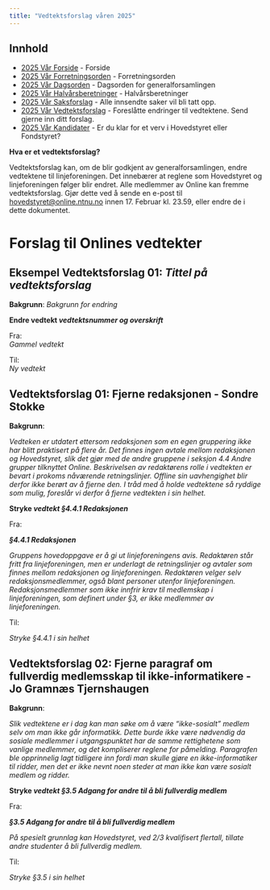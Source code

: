 ```yaml
---
title: "Vedtektsforslag våren 2025"
---
```


## Innhold

- [2025 Vår Forside](/generalforsamlinger/2025-v) - Forside
- [2025 Vår Forretningsorden](/generalforsamlinger/2025-v/forretningsorden) - Forretningsorden
- [2025 Vår Dagsorden](/generalforsamlinger/2025-v/dagsorden) - Dagsorden for generalforsamlingen
- [2025 Vår Halvårsberetninger](/generalforsamlinger/2025-v/aarsberetninger) - Halvårsberetninger
- [2025 Vår Saksforslag](/generalforsamlinger/2025-v/saksforslag) - Alle innsendte saker vil bli tatt opp.
- [2025 Vår Vedtektsforslag](/generalforsamlinger/2025-v/vedtekstforslag) - Foreslåtte endringer til vedtektene. Send gjerne inn ditt forslag.
- [2025 Vår Kandidater](/generalforsamlinger/2025-v/valg) - Er du klar for et verv i Hovedstyret eller Fondstyret?

**Hva er et vedtektsforslag?**

Vedtektsforslag kan, om de blir godkjent av generalforsamlingen, endre vedtektene til linjeforeningen. Det innebærer at reglene som Hovedstyret og linjeforeningen følger blir endret. Alle medlemmer av Online kan fremme vedtektsforslag. Gjør dette ved å sende en e-post til hovedstyret@online.ntnu.no innen 17. Februar kl. 23.59, eller endre de i dette dokumentet.

# Forslag til Onlines vedtekter

## Eksempel Vedtektsforslag 01: _Tittel på vedtektsforslag_

**Bakgrunn**:
_Bakgrunn for endring_

**Endre vedtekt _vedtektsnummer og overskrift_**

Fra:  
_Gammel vedtekt_

Til:  
_Ny vedtekt_

## Vedtektsforslag 01: Fjerne redaksjonen - Sondre Stokke

**Bakgrunn**:

_Vedteken er utdatert ettersom redaksjonen som en egen gruppering ikke har blitt praktisert på flere år. Det finnes ingen avtale mellom redaksjonen og Hovedstyret, slik det gjør med de andre gruppene i seksjon 4.4 Andre grupper tilknyttet Online. Beskrivelsen av redaktørens rolle i vedtekten er bevart i prokoms nåværende retningslinjer. Offline sin uavhengighet blir derfor ikke berørt av å fjerne den. I tråd med å holde vedtektene så ryddige som mulig, foreslår vi derfor å fjerne vedtekten i sin helhet._

**Stryke _vedtekt §4.4.1 Redaksjonen_**

Fra:

_**§4.4.1 Redaksjonen**_

_Gruppens hovedoppgave er å gi ut linjeforeningens avis. Redaktøren står fritt fra linjeforeningen, men er underlagt de retningslinjer og avtaler som finnes mellom redaksjonen og linjeforeningen. Redaktøren velger selv redaksjonsmedlemmer, også blant personer utenfor linjeforeningen. Redaksjonsmedlemmer som ikke innfrir krav til medlemskap i linjeforeningen, som definert under §3, er ikke medlemmer av linjeforeningen._

Til:

_Stryke §4.4.1 i sin helhet_

## Vedtektsforslag 02: Fjerne paragraf om fullverdig medlemsskap til ikke-informatikere - Jo Gramnæs Tjernshaugen

**Bakgrunn**:

_Slik vedtektene er i dag kan man søke om å være “ikke-sosialt” medlem selv om man ikke går informatikk. Dette burde ikke være nødvendig da sosiale medlemmer i utgangspunktet har de samme rettighetene som vanlige medlemmer, og det kompliserer reglene for påmelding.
Paragrafen ble opprinnelig lagt tidligere inn fordi man skulle gjøre en ikke-informatiker til ridder, men det er ikke nevnt noen steder at man ikke kan være sosialt medlem og ridder._

**Stryke _vedtekt §3.5 Adgang for andre til å bli fullverdig medlem_**

Fra:

_**§3.5 Adgang for andre til å bli fullverdig medlem**_

_På spesielt grunnlag kan Hovedstyret, ved 2/3 kvalifisert flertall, tillate andre studenter å bli fullverdig medlem._

Til:

_Stryke §3.5 i sin helhet_
